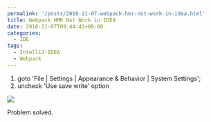 ```yaml
---
permalink: '/posts/2016-11-07-webpack-hmr-not-work-in-idea.html'
title: Webpack HMR Not Work in IDEA
date: 2016-11-07T09:44:41+00:00
categories:
  - IDE
tags:
  - IntelliJ-IDEA
  - Webpack
---
```


1. goto 'File | Settings | Appearance & Behavior | System Settings';
2. uncheck 'Use save write' option

![](https://user-images.githubusercontent.com/5960988/48595804-414e9980-e991-11e8-9582-113c7048e340.jpg)

Problem solved.

<!-- more -->